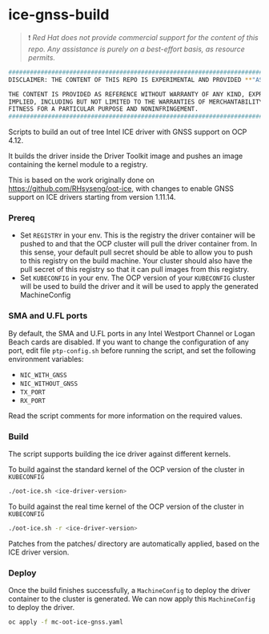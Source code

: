 # ice-gnss-build

> ❗ _Red Hat does not provide commercial support for the content of this repo.
Any assistance is purely on a best-effort basis, as resource permits._

```bash
#############################################################################
DISCLAIMER: THE CONTENT OF THIS REPO IS EXPERIMENTAL AND PROVIDED **"AS-IS"**

THE CONTENT IS PROVIDED AS REFERENCE WITHOUT WARRANTY OF ANY KIND, EXPRESS OR
IMPLIED, INCLUDING BUT NOT LIMITED TO THE WARRANTIES OF MERCHANTABILITY,
FITNESS FOR A PARTICULAR PURPOSE AND NONINFRINGEMENT.
#############################################################################
```

Scripts to build an out of tree Intel ICE driver with GNSS support on OCP 4.12.

It builds the driver inside the Driver Toolkit image and pushes an image containing the kernel module to a registry.

This is based on the work originally done on https://github.com/RHsyseng/oot-ice, with changes to enable GNSS support
on ICE drivers starting from version 1.11.14.

### Prereq
- Set `REGISTRY` in your env. This is the registry the driver container will be pushed to and that the OCP cluster will pull the driver container from.
  In this sense, your default pull secret should be able to allow you to push to this registry on the build machine.
  Your cluster should also have the pull secret of this registry so that it can pull images from this registry.
- Set `KUBECONFIG` in your env.
  The OCP version of your `KUBECONFIG` cluster will be used to build the driver and it will be used to apply the generated MachineConfig


### SMA and U.FL ports

By default, the SMA and U.FL ports in any Intel Westport Channel or Logan Beach cards are disabled. If you want to change the configuration
of any port, edit file `ptp-config.sh` before running the script, and set the following environment variables:

- `NIC_WITH_GNSS`
- `NIC_WITHOUT_GNSS`
- `TX_PORT`
- `RX_PORT`

Read the script comments for more information on the required values.

### Build
The script supports building the ice driver against different kernels.

To build against the standard kernel of the OCP version of the cluster in `KUBECONFIG`
```bash
./oot-ice.sh <ice-driver-version>
```

To build against the real time kernel of the OCP version of the cluster in `KUBECONFIG`
```bash
./oot-ice.sh -r <ice-driver-version>
```

Patches from the patches/ directory are automatically applied, based on the ICE driver version.

### Deploy

Once the build finishes successfully, a `MachineConfig` to deploy the driver container to the cluster is generated.
We can now apply this `MachineConfig` to deploy the driver.

```bash
oc apply -f mc-oot-ice-gnss.yaml
```
